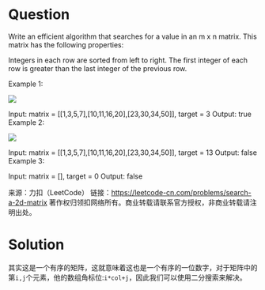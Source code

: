 # Question

Write an efficient algorithm that searches for a value in an m x n matrix. This matrix has the following properties:

Integers in each row are sorted from left to right.
The first integer of each row is greater than the last integer of the previous row.

Example 1:

![](https://assets.leetcode.com/uploads/2020/10/05/mat.jpg)

Input: matrix = [[1,3,5,7],[10,11,16,20],[23,30,34,50]], target = 3
Output: true
Example 2:

![](https://assets.leetcode.com/uploads/2020/10/05/mat2.jpg)

Input: matrix = [[1,3,5,7],[10,11,16,20],[23,30,34,50]], target = 13
Output: false
Example 3:

Input: matrix = [], target = 0
Output: false

来源：力扣（LeetCode）
链接：https://leetcode-cn.com/problems/search-a-2d-matrix
著作权归领扣网络所有。商业转载请联系官方授权，非商业转载请注明出处。



# Solution

其实这是一个有序的矩阵，这就意味着这也是一个有序的一位数字，对于矩阵中的第`i,j`个元素，他的数组角标位:`i*col+j`，因此我们可以使用二分搜索来解决。